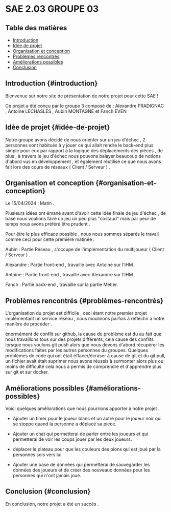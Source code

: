# SAE 2.03 GROUPE 03

## Table des matières
- [Introduction](#introduction)
- [Idée de projet](#idée-de-projet)
- [Organisation et conception](#organisation-et-conception)
- [Problèmes rencontrés](#problèmes-rencontrés)
- [Améliorations possibles](#améliorations-possibles)
- [Conclusion](#conclusion)

## Introduction {#introduction}
Bienvenue sur notre site de présentation de notre projet pour cette SAE !  

Ce projet a été conçu par le groupe 3 composé de : Alexandre PRADIGNAC , Antoine LECHASLES , Aubin MONTAGNE et Fanch EVEN  


## Idée de projet {#idée-de-projet}
Notre groupe avons décidé de nous orienter sur un jeu d'échec , 2 personnes sont habitués à y jouer ce qui allait rendre le back-end plus simple pour eux par rapport à la logique des déplacements des pièces , de plus , à travers le jeu d'échec nous pouvons balayer beaucoup de notions d'abord vus en développement , et également réutilisé ce que nous avons fait lors des cours de réseaux ( Client / Serveur ) .  


## Organisation et conception {#organisation-et-conception}
Le 15/04/2024 : Matin .  

Plusieurs idées ont émané avant d'avoir cette idée finale de jeu d'échec , de base nous voulions faire un jeu un peu plus "costaud" mais par peur de temps nous avons préféré être prudent .  

Pour être le plus efficace possible , nous nous sommes séparés le travail comme ceci pour cette première matinée :  


Aubin     : Partie Réseau , s'occupe de l'implémentation du multijoueur ( Client / Serveur ) .  

Alexandre : Partie front-end , travaille avec Antoine sur l'IHM .  

Antoine   : Partie front-end , travaille avec Alexandre sur l'IHM .  

Fanch     : Partie back-end  , travaille sur la partie Métier.  


## Problèmes rencontrés {#problèmes-rencontrés}
L'organisation du projet est difficile , ceci étant notre premier projet implémentant un service réseau , nous moulinons parfois à réfléchir à notre manière de procéder .  

énormément de conflit sur github, la cause du problème est du au fait que nous travaillons tous sur des projets différents, cela cause des conflits lorsque nous voulons git push alors que nous devons d'abord récupérer les modifications faites par les autres personnes du groupes. Quelques problèmes de code qui ont était éffacer/écraser à cause de git et du git pull, un fichier avait était suprimer nous avons réussis à surmonter alors plus ou moins de difficulté cela nous a permis de comprendre et d'apprendre plus sur git et sur docker. 



## Améliorations possibles {#améliorations-possibles}
Voici quelques améliorations que nous pourrions apporter à notre projet .  

- Ajouter un timer pour le joueur blanc et un autre pour le joueur noir qui se stoppe quand la personne a déplacé  sa piece.

- Ajouter un chat qui permetterai de parler entre les joueurs et qui permetterai de voir les coups jouer par les deux joueurs.

- déplacer le plateau pour que les couleurs des pions qui est joué par la personnes sois vers lui.

- Ajouter une base de données qui permetterai de sauvegarder les données des joueurs et de créer des nouveaux données pour les personnes qui n'ont jamais joué.


## Conclusion {#conclusion}
En conclusion, notre projet a été un succès .  

